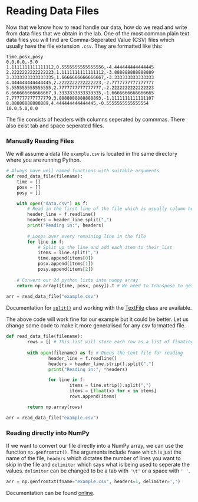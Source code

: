 # Reading Data Files

Now that we know how to read handle our data, how do we read and write from data files that we obtain in the lab.
One of the most common plain text data files you will find are Comma-Seperated Value (CSV) files which usually have the file extension `.csv`. 
They are formatted like this:
``` csv
time,posx,posy
0.0,0.0,-5.0
1.1111111111111112,0.5555555555555556,-4.444444444444445
2.2222222222222223,1.1111111111111112,-3.888888888888889
3.3333333333333335,1.6666666666666667,-3.333333333333333
4.444444444444445,2.2222222222222223,-2.7777777777777777
5.555555555555555,2.7777777777777777,-2.2222222222222223
6.666666666666667,3.3333333333333335,-1.6666666666666665
7.777777777777779,3.8888888888888893,-1.1111111111111107
8.88888888888889,4.444444444444445,-0.5555555555555554
10.0,5.0,0.0
```
The file consists of headers with columns seperated by commmas.
There also exist tab and space seperated files.

### Manually Reading Files

We will assume a data file `example.csv` is located in the same directory where you are running Python.

``` python
# Always have well named functions with suitable arguments 
def read_data_file(filename):
	time = []
	posx = []
	posy = []

	with open("data.csv") as f:
		# Read in the first line of the file which is usually column headers
		header_line = f.readline()
		headers = header_line.split(",")
		print("Reading in:", headers)
	
		# Loops over every remaining line in the file
		for line in f:
			# Split up the line and add each item to their list
			items = line.split(",")
			time.append(items[0])
			posx.append(items[1])
			posy.append(items[2])
	
	# Convert our 2d python lists into numpy array
	return np.array([time, posx, posy]).T # We need to transpose to get the correct dimensions
	
arr = read_data_file("example.csv")
```

Documentation for [`split()`](https://docs.python.org/3/library/stdtypes.html#str.split) and working with the [TextFile](https://docs.python.org/3/distutils/apiref.html#module-distutils.text_file) class are available.

The above code will work fine for our example but it could be better.
Let us change some code to make it more generalised for any csv formatted file.

``` python
def read_data_file(filename):
        rows = [] # This list will store each row as a list of floating point numbers
        
        with open(filename) as f: # Opens the text file for reading
                header_line = f.readline()
                headers = header_line.strip().split(",")
                print("Reading in:", *headers)

                for line in f:
                        items = line.strip().split(",")
                        items = [float(x) for x in items]
                        rows.append(items)

        return np.array(rows)

arr = read_data_file("example.csv")
```

### Reading directly into NumPy
If we want to convert our file directly into a NumPy array, we can use the function `np.genfromtxt()`.
The arguments include `fname` which is just the name of the file, `headers` which dictates the number of lines you want to skip in the file and `delimiter` which says what is being used to seperate the values.
`delimiter` can be changed to be a tab with `'\t'` or a space with `' '`.

``` python
arr = np.genfromtxt(fname="example.csv", headers=1, delimiter=',')
```
Documentation can be found [online](https://numpy.org/doc/stable/reference/generated/numpy.genfromtxt.html).
